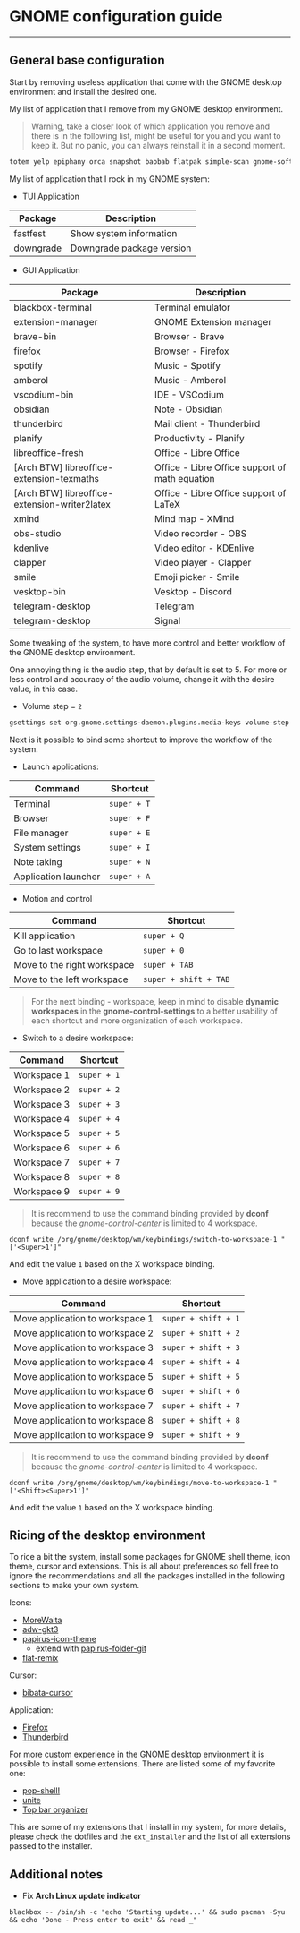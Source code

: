 # GNOME configuration guide
---
## General base configuration
Start by removing useless application that come with the GNOME desktop environment and install the desired one.

My list of application that I remove from my GNOME desktop environment.

> Warning, take a closer look of which application you remove and there is in the following list, might be useful for you and you want to keep it. But no panic, you can always reinstall it in a second moment.

``` bash
totem yelp epiphany orca snapshot baobab flatpak simple-scan gnome-software gnome-tour gnome-music gnome-maps gnome-contacts gnome-logs gnome-font-viewer gnome-system-monitor gnome-connections gnome-characters gnome-disk-utility gnome-remote-desktop gnome-console gnome-clocks
```

My list of application that I rock in my GNOME system:
- TUI Application

| Package   | Description               |
| --------- | ------------------------- |
| fastfest  | Show system information   |
| downgrade | Downgrade package version |

- GUI Application

| Package                                       | Description                                    |
| --------------------------------------------- | ---------------------------------------------- |
| blackbox-terminal                             | Terminal emulator                              |
| extension-manager                             | GNOME Extension manager                        |
| brave-bin                                     | Browser - Brave                                |
| firefox                                       | Browser - Firefox                              |
| spotify                                       | Music - Spotify                                |
| amberol                                       | Music - Amberol                                |
| vscodium-bin                                  | IDE - VSCodium                                 |
| obsidian                                      | Note - Obsidian                                |
| thunderbird                                   | Mail client - Thunderbird                      |
| planify                                       | Productivity - Planify                         |
| libreoffice-fresh                             | Office - Libre Office                          |
| [Arch BTW] libreoffice-extension-texmaths     | Office - Libre Office support of math equation |
| [Arch BTW] libreoffice-extension-writer2latex | Office - Libre Office support of LaTeX         |
| xmind                                         | Mind map - XMind                               |
| obs-studio                                    | Video recorder - OBS                           |
| kdenlive                                      | Video editor - KDEnlive                        |
| clapper                                       | Video player - Clapper                         |
| smile                                         | Emoji picker - Smile                           |
| vesktop-bin                                   | Vesktop - Discord                              |
| telegram-desktop                              | Telegram                                       |
| telegram-desktop                              | Signal                                         |


Some tweaking of the system, to have more control and better workflow of the GNOME desktop environment.

One annoying thing is the audio step, that by default is set to 5. For more or less control and accuracy of the audio volume, change it with the desire value, in this case.
- Volume step = `2`

``` bash
gsettings set org.gnome.settings-daemon.plugins.media-keys volume-step 2
```

Next is it possible to bind some shortcut to improve the workflow of the system.

- Launch applications:

| Command              | Shortcut    |
| -------------------- | ----------- |
| Terminal             | `super + T` |
| Browser              | `super + F` |
| File manager         | `super + E` |
| System settings      | `super + I` |
| Note taking          | `super + N` |
| Application launcher | `super + A` |

- Motion and control

| Command                     | Shortcut              |
| --------------------------- | --------------------- |
| Kill application            | `super + Q`           |
| Go to last workspace        | `super + 0`           |
| Move to the right workspace | `super + TAB`         |
| Move to the left workspace  | `super + shift + TAB` |

> For the next binding - workspace, keep in mind to disable **dynamic workspaces** in the **gnome-control-settings** to a better usability of each shortcut and more organization of each workspace.

- Switch to a desire workspace:

| Command     | Shortcut    |
| ----------- | ----------- |
| Workspace 1 | `super + 1` |
| Workspace 2 | `super + 2` |
| Workspace 3 | `super + 3` |
| Workspace 4 | `super + 4` |
| Workspace 5 | `super + 5` |
| Workspace 6 | `super + 6` |
| Workspace 7 | `super + 7` |
| Workspace 8 | `super + 8` |
| Workspace 9 | `super + 9` |
> It is recommend to use the command binding provided by **dconf** because the *gnome-control-center* is limited to 4 workspace.

`dconf write /org/gnome/desktop/wm/keybindings/switch-to-workspace-1 "['<Super>1']"`

And edit the value `1` based on the X workspace binding.

- Move application to a desire workspace:

| Command                         | Shortcut            |
| ------------------------------- | ------------------- |
| Move application to workspace 1 | `super + shift + 1` |
| Move application to workspace 2 | `super + shift + 2` |
| Move application to workspace 3 | `super + shift + 3` |
| Move application to workspace 4 | `super + shift + 4` |
| Move application to workspace 5 | `super + shift + 5` |
| Move application to workspace 6 | `super + shift + 6` |
| Move application to workspace 7 | `super + shift + 7` |
| Move application to workspace 8 | `super + shift + 8` |
| Move application to workspace 9 | `super + shift + 9` |
> It is recommend to use the command binding provided by **dconf** because the *gnome-control-center* is limited to 4 workspace.

`dconf write /org/gnome/desktop/wm/keybindings/move-to-workspace-1 "['<Shift><Super>1']"` 

And edit the value `1` based on the X workspace binding. 
## Ricing of the desktop environment
To rice a bit the system, install some packages for GNOME shell theme, icon theme, cursor and extensions. This is all about preferences so fell free to ignore the recommendations and all the packages installed in the following sections to make your own system.

Icons:
- [MoreWaita](https://github.com/somepaulo/MoreWaita)
- [adw-gkt3](https://github.com/lassekongo83/adw-gtk3)
- [papirus-icon-theme](https://github.com/PapirusDevelopmentTeam/papirus-icon-theme)
	- extend with [papirus-folder-git](https://github.com/PapirusDevelopmentTeam/papirus-folders)
- [flat-remix](https://github.com/daniruiz/flat-remix)

Cursor:
- [bibata-cursor](https://github.com/ful1e5/Bibata_Cursor)

Application:
- [Firefox](https://github.com/rafaelmardojai/firefox-gnome-theme)
- [Thunderbird](https://github.com/rafaelmardojai/thunderbird-gnome-theme)

For more custom experience in the GNOME desktop environment it is possible to install some extensions. There are listed some of my favorite one:
- [pop-shell!](https://github.com/pop-os/shell.git)
- [unite](https://github.com/hardpixel/unite-shell/)
- [Top bar organizer](https://github.com/jamespo/gnome-extensions/releases/download/gnome46/top-bar-organizerjulian.gse.jsts.xyz.v10.shell-extension.zip)

This are some of my extensions that I install in my system, for more details, please check the dotfiles and the `ext_installer` and the list of all extensions passed to the installer.
## Additional notes
- Fix **Arch Linux update indicator**

`blackbox -- /bin/sh -c "echo 'Starting update...' && sudo pacman -Syu && echo 'Done - Press enter to exit' && read _"`
